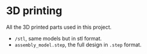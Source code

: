 # 3D printing

All the 3D printed parts used in this project.

- `/stl`, same models but in stl format.
- `assembly_model.step`, the full design in `.step` format.